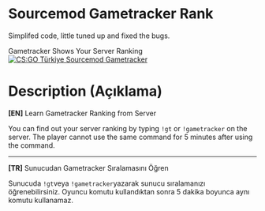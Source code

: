 # Sourcemod Gametracker Rank

Simplifed code, little tuned up and fixed the bugs.


Gametracker Shows Your Server Ranking
<a href="https://csgo-turkiye.com">![CS:GO Türkiye Sourcemod Gametracker](https://github.com/tncykrkyl/sourcemod-gametracker/raw/main/images/gtrankimage.png)</a>

# Description (Açıklama)

**[EN]** Learn Gametracker Ranking from Server

You can find out your server ranking by typing `!gt` or `!gametracker` on the server. The player cannot use the same command for 5 minutes after using the command.

--------------------
**[TR]** Sunucudan Gametracker Sıralamasını Öğren

Sunucuda `!gt`veya `!gametracker`yazarak sunucu sıralamanızı öğrenebilirsiniz. Oyuncu komutu kullandıktan sonra 5 dakika boyunca aynı komutu kullanamaz.
